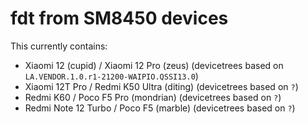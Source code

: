 # fdt from SM8450 devices

This currently contains:

* Xiaomi 12 (cupid) / Xiaomi 12 Pro (zeus) (devicetrees based on `LA.VENDOR.1.0.r1-21200-WAIPIO.QSSI13.0`)
* Xiaomi 12T Pro / Redmi K50 Ultra (diting) (devicetrees based on `?`)
* Redmi K60 / Poco F5 Pro (mondrian) (devicetrees based on `?`)
* Redmi Note 12 Turbo / Poco F5 (marble) (devicetrees based on `?`)
